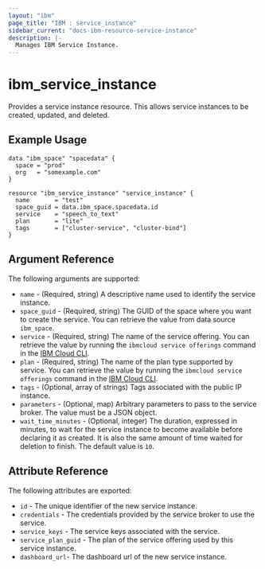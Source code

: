 ```yaml
---
layout: "ibm"
page_title: "IBM : service_instance"
sidebar_current: "docs-ibm-resource-service-instance"
description: |-
  Manages IBM Service Instance.
---
```


# ibm\_service_instance

Provides a service instance resource. This allows service instances to be created, updated, and deleted.

## Example Usage

```hcl
data "ibm_space" "spacedata" {
  space = "prod"
  org   = "somexample.com"
}

resource "ibm_service_instance" "service_instance" {
  name       = "test"
  space_guid = data.ibm_space.spacedata.id
  service    = "speech_to_text"
  plan       = "lite"
  tags       = ["cluster-service", "cluster-bind"]
}

```

## Argument Reference

The following arguments are supported:

* `name` - (Required, string) A descriptive name used to identify the service instance.
* `space_guid` - (Required, string) The GUID of the space where you want to create the service. You can retrieve the value from data source `ibm_space`.
* `service` - (Required, string) The name of the service offering. You can retrieve the value by running the `ibmcloud service offerings` command in the [IBM Cloud CLI](https://cloud.ibm.com/docs/cli?topic=cloud-cli-getting-started).
* `plan` - (Required, string) The name of the plan type supported by service. You can retrieve the value by running the `ibmcloud service offerings` command in the [IBM Cloud CLI](https://cloud.ibm.com/docs/cli?topic=cloud-cli-getting-started).
* `tags` - (Optional, array of strings) Tags associated with the public IP instance.
* `parameters` - (Optional, map) Arbitrary parameters to pass to the service broker. The value must be a JSON object.
* `wait_time_minutes` - (Optional, integer) The duration, expressed in minutes, to wait for the service instance to become available before declaring it as created. It is also the same amount of time waited for deletion to finish. The default value is `10`.

## Attribute Reference

The following attributes are exported:

* `id` - The unique identifier of the new service instance.
* `credentials` - The credentials provided by the service broker to use the service.
* `service_keys` - The service keys associated with the service.
* `service_plan_guid` - The plan of the service offering used by this service instance.
* `dashboard_url`- The dashboard url of the new service instance.
